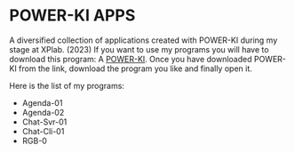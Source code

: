 # POWER-KI APPS
 A diversified collection of applications created with POWER-KI during my stage at XPlab. (2023)
If you want to use my programs you will have to download this program:  A [POWER-KI](https://github.com/POWER-KI).
Once you have downloaded POWER-KI from the link, download the program you like and finally open it.

Here is the list of my programs:

   * Agenda-01
   * Agenda-02
   * Chat-Svr-01
   * Chat-Cli-01
   * RGB-0
